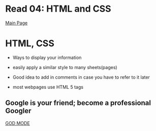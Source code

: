 # Read 04: HTML and CSS

[Main Page](https://averion305.github.io/reading-notes/)

# HTML, CSS
- Ways to display your information

- easily apply a similar style to many sheets(pages)

- Good idea to add in comments in case you have to refer to it later

- most webpages use HTML 5 tags


## Google is your friend; become a  professional Googler

[GOD MODE](https://google.com/)